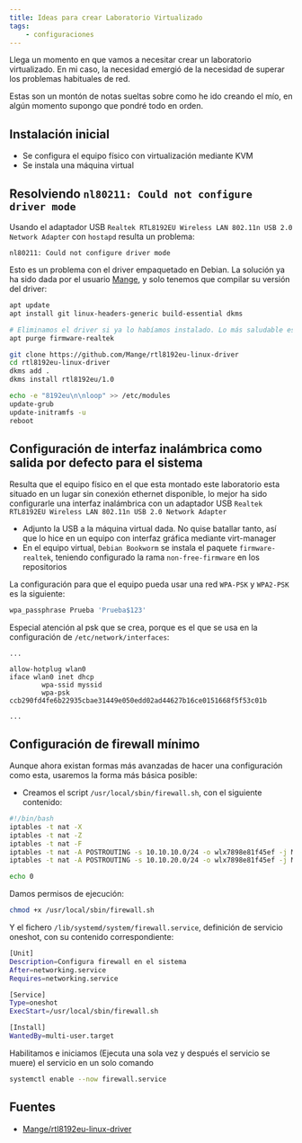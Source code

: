 ```yaml
---
title: Ideas para crear Laboratorio Virtualizado
tags:
    - configuraciones
---
```


Llega un momento en que vamos a necesitar crear un laboratorio virtualizado. En mi caso, la necesidad emergió de la necesidad de superar los problemas habituales de red.

Estas son un montón de notas sueltas sobre como he ido creando el mío, en algún momento supongo que pondré todo en orden.

## Instalación inicial
* Se configura el equipo físico con virtualización mediante KVM
* Se instala una máquina virtual

## Resolviendo `nl80211: Could not configure driver mode`
Usando el adaptador USB `Realtek RTL8192EU Wireless LAN 802.11n USB 2.0 Network Adapter` con `hostapd` resulta un problema:
```
nl80211: Could not configure driver mode
```
Esto es un problema con el driver empaquetado en Debian. La solución ya ha sido dada por el usuario [Mange](https://github.com/Mange/rtl8192eu-linux-driver), y solo tenemos que compilar su versión del driver:
```bash
apt update
apt install git linux-headers-generic build-essential dkms

# Eliminamos el driver si ya lo habíamos instalado. Lo más saludable es reiniciar el sistema después de ello
apt purge firmware-realtek 

git clone https://github.com/Mange/rtl8192eu-linux-driver
cd rtl8192eu-linux-driver
dkms add .
dkms install rtl8192eu/1.0

echo -e "8192eu\n\nloop" >> /etc/modules
update-grub
update-initramfs -u
reboot

```

## Configuración de interfaz inalámbrica como salida por defecto para el sistema
Resulta que el equipo físico en el que esta montado este laboratorio esta situado en un lugar sin conexión ethernet disponible, lo mejor ha sido configurarle una interfaz inalámbrica con un adaptador USB `Realtek RTL8192EU Wireless LAN 802.11n USB 2.0 Network Adapter`
* Adjunto la USB a la máquina virtual dada. No quise batallar tanto, así que lo hice en un equipo con interfaz gráfica mediante virt-manager
* En el equipo virtual, `Debian Bookworm` se instala el paquete `firmware-realtek`, teniendo configurado la rama `non-free-firmware` en los repositorios

La configuración para que el equipo pueda usar una red `WPA-PSK` y `WPA2-PSK` es la siguiente:
```bash
wpa_passphrase Prueba 'Prueba$123'
```

Especial atención al psk que se crea, porque es el que se usa en la configuración de `/etc/network/interfaces`:
```
...

allow-hotplug wlan0
iface wlan0 inet dhcp
        wpa-ssid myssid
        wpa-psk ccb290fd4fe6b22935cbae31449e050edd02ad44627b16ce0151668f5f53c01b

...
```

## Configuración de firewall mínimo
Aunque ahora existan formas más avanzadas de hacer una configuración como esta, usaremos la forma más básica posible:

* Creamos el script `/usr/local/sbin/firewall.sh`, con el siguiente contenido:

```bash
#!/bin/bash
iptables -t nat -X
iptables -t nat -Z
iptables -t nat -F
iptables -t nat -A POSTROUTING -s 10.10.10.0/24 -o wlx7898e81f45ef -j MASQUERADE
iptables -t nat -A POSTROUTING -s 10.10.20.0/24 -o wlx7898e81f45ef -j MASQUERADE

echo 0
```

Damos permisos de ejecución:
```bash
chmod +x /usr/local/sbin/firewall.sh
```

Y el fichero `/lib/systemd/system/firewall.service`, definición de servicio oneshot, con su contenido correspondiente:
```bash
[Unit]
Description=Configura firewall en el sistema
After=networking.service
Requires=networking.service

[Service]
Type=oneshot
ExecStart=/usr/local/sbin/firewall.sh

[Install]
WantedBy=multi-user.target
```  

Habilitamos e iniciamos (Ejecuta una sola vez y después el servicio se muere) el servicio en un solo comando
```bash
systemctl enable --now firewall.service
```

## Fuentes
* [Mange/rtl8192eu-linux-driver ](https://github.com/Mange/rtl8192eu-linux-driver)
